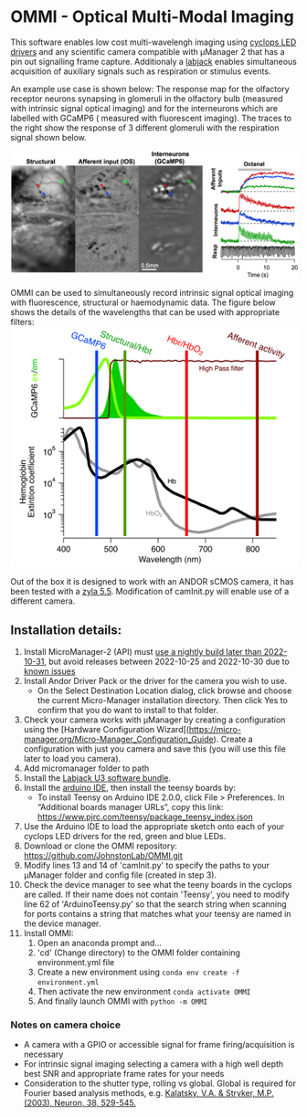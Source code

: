 # OMMI - Optical Multi-Modal Imaging
This software enables low cost multi-wavelengh imaging using [cyclops LED drivers](https://open-ephys.org/cyclops) and any scientific camera compatible with µManager 2 that has a pin out signalling frame capture. Additionaly a [labjack](https://labjack.com/products/u3-hv) enables simultaneous acquisition of auxiliary signals such as respiration or stimulus events.

An example use case is shown below: The response map for the olfactory receptor neurons synapsing in glomeruli in the olfactory bulb (measured with intrinsic signal optical imaging) and for the interneurons which are labelled with GCaMP6 ( measured with fluorescent imaging). The traces to the right show the response of 3 different glomeruli with the respiration signal shown below.

![figure showing OMMI in use](https://github.com/JohnstonLab/OMMI/blob/dev/Image.jpeg)

OMMI can be used to simultaneously record intrinsic signal optical imaging with fluorescence, structural or haemodynamic data. The figure below shows the details of the wavelengths that can be used with appropriate filters:
![figure showing the optical spectra and filters relevant for OMMI](https://github.com/JohnstonLab/OMMI/blob/dev/OMMISpectra.png)

Out of the box it is designed to work with an ANDOR sCMOS camera, it has been tested with a [zyla 5.5](https://andor.oxinst.com/products/scmos-camera-series/zyla-5-5-scmos#product-information-tabs). Modification of camInit.py will enable use of a different camera.

## Installation details:
1. Install MicroManager-2 (API) must [use a nightly build later than 2022-10-31](https://micro-manager.org/Micro-Manager_Nightly_Builds), but avoid   releases between 2022-10-25 and 2022-10-30 due to [known issues](https://github.com/micro-manager/mmCoreAndDevices/issues/288)  
2. Install Andor Driver Pack or the driver for the camera you wish to use.
   - On the Select Destination Location dialog, click browse and choose the current Micro-Manager installation directory. Then click Yes to confirm that you do want to install to that folder.
3. Check your camera works with µManager by creating a configuration using the [Hardware Configuration Wizard[(https://micro-manager.org/Micro-Manager_Configuration_Guide). Create a configuration with just you camera and save this (you will use this file later to load you camera). 
4. Add micromanager folder to path 
5. Install the [Labjack U3 software bundle](https://labjack.com/pages/support?doc=/quickstart/u3/u3-quickstart-for-windows-overview/). 
5. Install the [arduino IDE](https://www.arduino.cc/en/software), then install the teensy boards by:  
	- To install Teensy on Arduino IDE 2.0.0, click File > Preferences.  In “Additional boards manager URLs”, copy this link: https://www.pjrc.com/teensy/package_teensy_index.json
6. Use the Arduino IDE to load the appropriate sketch onto each of your cyclops LED drivers for the red, green and blue LEDs.
7. Download or clone the OMMI repository:  https://github.com/JohnstonLab/OMMI.git
8. Modify lines 13 and 14 of 'camInit.py' to specify the paths to your µManager folder and config file (created in step 3).
9. Check the device manager to see what the teeny boards in the cyclops are called. If their name does not contain 'Teensy', you need to modify line 62 of 'ArduinoTeensy.py' so that the search string when scanning for ports contains a string that matches what your teensy are named in the device manager.
10. Install OMMI:
	1. Open an anaconda prompt and...
	2. 'cd' (Change directory) to the OMMI folder containing environment.yml file
	3. Create a new environment using `conda env create -f environment.yml`
	4. Then activate the new environment `conda activate OMMI`
	5. And finally launch OMMI with `python -m OMMI`


### Notes on camera choice
- A camera with a GPIO or accessible signal for frame firing/acquisition is necessary
- For intrinsic signal imaging selecting a camera with a high well depth best SNR and appropriate frame rates for your needs
- Consideration to the shutter type, rolling vs global. Global is required for Fourier based analysis methods, e.g. [Kalatsky, V.A. & Stryker, M.P. (2003), Neuron, 38, 529-545.](10.1016/s0896-6273(03)00286-1) 